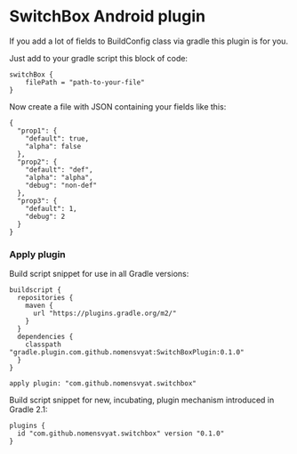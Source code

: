 # SwitchBox Android plugin

If you add a lot of fields to BuildConfig class via gradle this plugin is for you.

Just add to your gradle script this block of code:

```
switchBox {
    filePath = "path-to-your-file"
}
```

Now create a file with JSON containing your fields like this:

```
{
  "prop1": {
    "default": true,
    "alpha": false
  },
  "prop2": {
    "default": "def",
    "alpha": "alpha",
    "debug": "non-def"
  },
  "prop3": {
    "default": 1,
    "debug": 2
  }
}
```

### Apply plugin
Build script snippet for use in all Gradle versions:
```
buildscript {
  repositories {
    maven {
      url "https://plugins.gradle.org/m2/"
    }
  }
  dependencies {
    classpath "gradle.plugin.com.github.nomensvyat:SwitchBoxPlugin:0.1.0"
  }
}

apply plugin: "com.github.nomensvyat.switchbox"
```
Build script snippet for new, incubating, plugin mechanism introduced in Gradle 2.1:
```
plugins {
  id "com.github.nomensvyat.switchbox" version "0.1.0"
}
```

